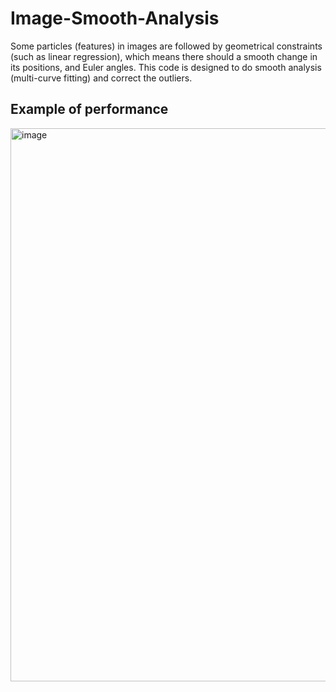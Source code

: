 # Image-Smooth-Analysis
Some particles (features) in images are followed by geometrical constraints (such as linear regression), which means there should a smooth change in its positions, and Euler angles. This code is designed to do smooth analysis (multi-curve fitting) and correct the outliers.

## Example of performance 

<img width="885" alt="image" src="https://user-images.githubusercontent.com/94659159/179382375-0371f9c8-cd90-49fa-a243-9125003d7b19.png">
